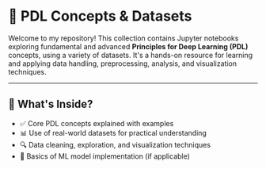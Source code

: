 # 📘 PDL Concepts & Datasets

Welcome to my repository! This collection contains Jupyter notebooks exploring fundamental and advanced **Principles for Deep Learning (PDL)** concepts, using a variety of datasets. It's a hands-on resource for learning and applying data handling, preprocessing, analysis, and visualization techniques.

---

## 🧠 What's Inside?

- ✅ Core PDL concepts explained with examples  
- 📊 Use of real-world datasets for practical understanding  
- 🔍 Data cleaning, exploration, and visualization techniques  
- 🤖 Basics of ML model implementation (if applicable)  

